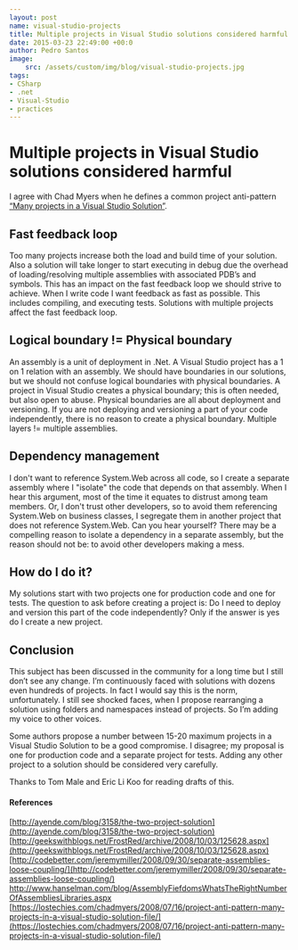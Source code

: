 ```yaml
---
layout: post
name: visual-studio-projects
title: Multiple projects in Visual Studio solutions considered harmful
date: 2015-03-23 22:49:00 +00:0
author: Pedro Santos
image: 
    src: /assets/custom/img/blog/visual-studio-projects.jpg
tags:
- CSharp
- .net
- Visual-Studio
- practices
---
```


# Multiple projects in Visual Studio solutions considered harmful

I agree with Chad Myers when he defines a common project anti-pattern [“Many projects in a Visual Studio Solution”](https://lostechies.com/chadmyers/2008/07/16/project-anti-pattern-many-projects-in-a-visual-studio-solution-file/).

## Fast feedback loop

Too many projects increase both the load and build time of your solution. Also a solution will take longer to start executing in debug due the overhead of loading/resolving multiple assemblies with associated PDB’s and symbols. This has an impact on the fast feedback loop we should strive to achieve. When I write code I want feedback as fast as possible. This includes compiling, and executing tests. Solutions with multiple projects affect the fast feedback loop.

## Logical boundary != Physical boundary

An assembly is a unit of deployment in .Net. A Visual Studio project has a 1 on 1 relation with an assembly. We should have boundaries in our solutions, but we should not confuse logical boundaries with physical boundaries. A project in Visual Studio creates a physical boundary; this is often needed, but also open to abuse. Physical boundaries are all about deployment and versioning. If you are not deploying and versioning a part of your code independently, there is no reason to create a physical boundary. Multiple layers != multiple assemblies.

## Dependency management

I don't want to reference System.Web across all code, so I create a separate assembly where I "isolate" the code that depends on that assembly. When I hear this argument, most of the time it equates to distrust among team members. Or, I don't trust other developers, so to avoid them referencing System.Web on business classes, I segregate them in another project that does not reference System.Web. Can you hear yourself? There may be a compelling reason to isolate a dependency in a separate assembly, but the reason should not be: to avoid other developers making a mess.

## How do I do it?

My solutions start with two projects one for production code and one for tests. The question to ask before creating a project is: Do I need to deploy and version this part of the code independently? Only if the answer is yes do I create a new project.

## Conclusion

This subject has been discussed in the community for a long time but I still don’t see any change. I’m continuously faced with solutions with dozens even hundreds of projects. In fact I would say this is the norm, unfortunately. I still see shocked faces, when I propose rearranging a solution using folders and namespaces instead of projects. So I’m adding my voice to other voices.

Some authors propose a number between 15-20 maximum projects in a Visual Studio Solution to be a good compromise. I disagree; my proposal is one for production code and a separate project for tests. Adding any other project to a solution should be considered very carefully.

Thanks to Tom Male and Eric Li Koo for reading drafts of this.

#### References

[http://ayende.com/blog/3158/the-two-project-solution](http://ayende.com/blog/3158/the-two-project-solution)
[http://geekswithblogs.net/FrostRed/archive/2008/10/03/125628.aspx](http://geekswithblogs.net/FrostRed/archive/2008/10/03/125628.aspx)
[http://codebetter.com/jeremymiller/2008/09/30/separate-assemblies-loose-coupling/](http://codebetter.com/jeremymiller/2008/09/30/separate-assemblies-loose-coupling/)
[http://www.hanselman.com/blog/AssemblyFiefdomsWhatsTheRightNumberOfAssembliesLibraries.aspx ](http://www.hanselman.com/blog/AssemblyFiefdomsWhatsTheRightNumberOfAssembliesLibraries.aspx)
[https://lostechies.com/chadmyers/2008/07/16/project-anti-pattern-many-projects-in-a-visual-studio-solution-file/](https://lostechies.com/chadmyers/2008/07/16/project-anti-pattern-many-projects-in-a-visual-studio-solution-file/)
